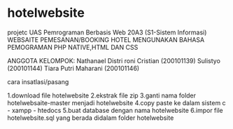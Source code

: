# hotelwebsite

projetc UAS Pemrograman Berbasis Web 20A3 (S1-Sistem Informasi)
WEBSAITE PEMESANAN/BOOKING HOTEL MENGUNAKAN BAHASA PEMOGRAMAN PHP NATIVE,HTML DAN CSS

ANGGOTA KELOMPOK:
Nathanael Distri roni Cristian (200101139)
Sulistyo                       (200101144)
Tiara Putri Maharani           (200101146)

cara insatlasi/pasang

1.download file hotelwebsite
2.ekstrak file zip
3.ganti nama folder hotelwebsaite-master menjadi hotelwebsite
4.copy paste ke dalam sistem c - xampp - htedocs
5.buat database dengan nama hotelwebsite
6.impor file hotelwebsite.sql yang berada didalam folder hotelwebsite
